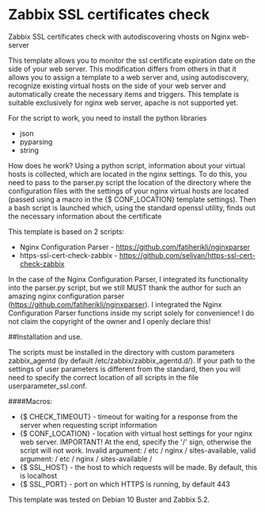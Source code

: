 # Zabbix SSL certificates check
Zabbix SSL certificates check with autodiscovering vhosts on Nginx web-server

This template allows you to monitor the ssl certificate expiration date on the side of your web server. This modification differs from others in that it allows you to assign a template to a web server and, using autodiscovery, recognize existing virtual hosts on the side of your web server and automatically create the necessary items and triggers.
This template is suitable exclusively for nginx web server, apache is not supported yet.

For the script to work, you need to install the python libraries
* json
* pyparsing
* string

How does he work? Using a python script, information about your virtual hosts is collected, which are located in the nginx settings. To do this, you need to pass to the parser.py script the location of the directory where the configuration files with the settings of your nginx virtual hosts are located (passed using a macro in the {$ CONF_LOCATION} template settings). Then a bash script is launched which, using the standard openssl utility, finds out the necessary information about the certificate

This template is based on 2 scripts:
* Nginx Configuration Parser - https://github.com/fatiherikli/nginxparser
* https-ssl-cert-check-zabbix - https://github.com/selivan/https-ssl-cert-check-zabbix

In the case of the Nginx Configuration Parser, I integrated its functionality into the parser.py script, but we still MUST thank the author for such an amazing nginx configuration parser (https://github.com/fatiherikli/nginxparser).
I integrated the Nginx Configuration Parser functions inside my script solely for convenience! I do not claim the copyright of the owner and I openly declare this!

##Installation and use.

The scripts must be installed in the directory with custom parameters zabbix_agentd (by default /etc/zabbix/zabbix_agentd.d/). If your path to the settings of user parameters is different from the standard, then you will need to specify the correct location of all scripts in the file userparameter_ssl.conf.

####Macros:
* {$ CHECK_TIMEOUT} - timeout for waiting for a response from the server when requesting script information
* {$ CONF_LOCATION} - location with virtual host settings for your nginx web server. IMPORTANT! At the end, specify the '/' sign, otherwise the script will not work. Invalid argument: / etc / nginx / sites-available, valid argument: / etc / nginx / sites-available /
* {$ SSL_HOST} - the host to which requests will be made. By default, this is localhost
* {$ SSL_PORT} - port on which HTTPS is running, by default 443

This template was tested on Debian 10 Buster and Zabbix 5.2.
